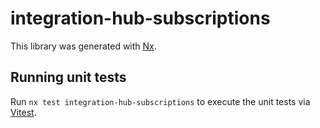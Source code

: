# integration-hub-subscriptions

This library was generated with [Nx](https://nx.dev).

## Running unit tests

Run `nx test integration-hub-subscriptions` to execute the unit tests via [Vitest](https://vitest.dev/).
